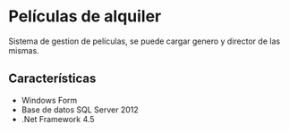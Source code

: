 # Películas de alquiler
Sistema de gestion de películas, se puede cargar genero y director de las mismas.

## Características
- Windows Form
- Base de datos SQL Server 2012
- .Net Framework 4.5
